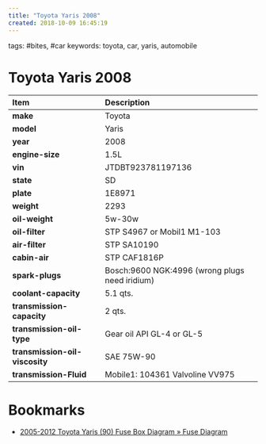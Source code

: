 ```yaml
---
title: "Toyota Yaris 2008"
created: 2018-10-09 16:45:19
---
```


tags: #bites, #car
keywords: toyota, car, yaris, automobile

# Toyota Yaris 2008

| Item | Description |
| :--- | :---------- |
| **make** | Toyota |
| **model** | Yaris |
| **year** | 2008 |
| **engine-size** | 1.5L |
| **vin** | JTDBT923781197136 |
| **state** | SD |
| **plate** | 1E8971 |
| **weight** | 2293 |
| **oil-weight** | 5w-30w |
| **oil-filter** | STP S4967 or Mobil1 M1-103 |
| **air-filter** | STP SA10190 |
| **cabin-air** | STP CAF1816P |
| **spark-plugs** | Bosch:9600 NGK:4996 (wrong plugs need iridium) |
| **coolant-capacity** | 5.1 qts. |
| **transmission-capacity** | 2 qts. |
| **transmission-oil-type** | Gear oil API GL-4 or GL-5 |
| **transmission-oil-viscosity** | SAE 75W-90 |
| **transmission-Fluid** |Mobile1: 104361 Valvoline VV975 |

# Bookmarks

- [2005-2012 Toyota Yaris (90) Fuse Box Diagram » Fuse Diagram](http://knigaproavto.ru/shemy/en/toyota/yaris/113-toyota-vitz-yaris-ii-fuse-box-diagram-20052011.html)
